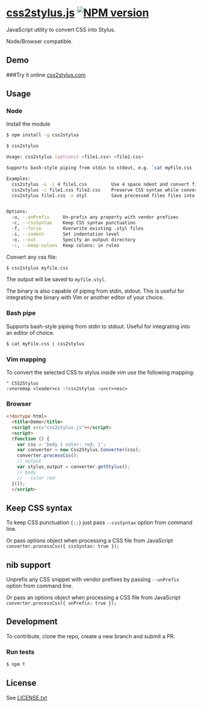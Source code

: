 # [css2stylus.js](http://css2stylus.com) [![NPM version](https://badge.fury.io/js/css2stylus.png)](http://badge.fury.io/js/css2stylus)

JavaScript utility to convert CSS into Stylus.

Node/Browser compatible.

## Demo

###Try it online [css2stylus.com](http://css2stylus.com)

## Usage

### Node

Install the module
```bash
$ npm install -g css2stylus
```

```bash
$ css2stylus

Usage: css2stylus [options] <file1.css> <file2.css>

Supports bash-style piping from stdin to stdout, e.g. `cat myFile.css | css2stylus` outputs myFile.css as stylus. Useful for integrating into an editor of choice.

Examples:
  css2stylus -u -i 4 file1.css         Use 4 space ndent and convert file1.css while unprefixing
  css2stylus -c file1.css file2.css    Preserve CSS syntax while converting multiple files
  css2stylus file1.css -o styl         Save processed files files into the `styl` directoy


Options:
  -u, --unPrefix     Un-prefix any property with vendor prefixes
  -c, --cssSyntax    Keep CSS syntax punctuation
  -f, --force        Overwrite existing .styl files
  -i, --indent       Set indentation level
  -o, --out          Specify an output directory
  -:, --keep-colons  Keep colons: in rules
```

Convert any css file:

```bash
$ css2stylus myfile.css
```

The output will be saved to `myfile.styl`.

The binary is also capable of piping from stdin, stdout.
This is useful for integrating the binary with Vim or another editor of your choice.

### Bash pipe

Supports bash-style piping from stdin to stdout.
Useful for integrating into an editor of choice.

```sh
$ cat myFile.css | css2stylus
```

### Vim mapping

To convert the selected CSS to stylus inside vim use the following mapping:

```vimL
" CSS2Stylus
:vnoremap <leader>cs :!css2stylus -u<cr><esc>
```

### Browser

```html
<!doctype html>
  <title>Demo</title>
  <script src="css2stylus.js"></script>
  <script>
  (function () {
    var css = 'body { color: red; }';
    var converter = new Css2Stylus.Converter(css);
    converter.processCss();
    // output
    var stylus_output = converter.getStylus();
    // body
    //   color red
  }());
  </script>
```

## Keep CSS syntax
To keep CSS punctuation `{:;}` just pass `--cssSyntax` option from command line.

Or pass options object when processing a CSS file from JavaScript `converter.processCss({ cssSyntax: true });`

## nib support
Unprefix any CSS snippet with vendor prefixes by passing `--unPrefix` option from command line.

Or pass an options object when processing a CSS file from JavaScript `converter.processCss({ unPrefix: true });`

## Development

To contribute, clone the repo, create a new branch and submit a PR.

### Run tests

```sh
$ npm t
```

## License
See [LICENSE.txt](https://raw.github.com/dciccale/css2stylus.js/master/LICENSE.txt)
